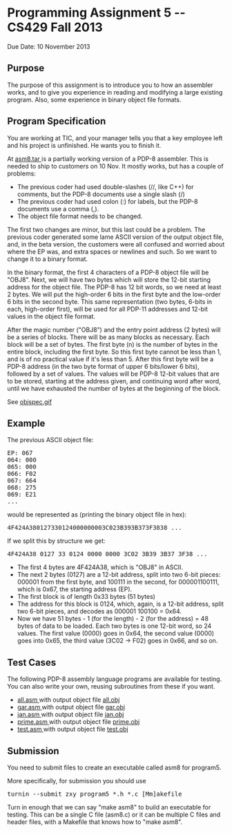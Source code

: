 <h1> Programming Assignment 5 -- CS429 Fall 2013 </h1>
Due Date: 10 November 2013

<h2> Purpose </h2>

<p>
The purpose of this assignment is to introduce you to how an assembler works,
and to give you experience in reading and modifying a large existing program.
Also, some experience in binary object file formats.


</p><h2> Program Specification </h2>

<p>
You are working at TIC, and your manager tells you that a key employee 
left and his project is unfinished.  He wants you to finish it.

</p><p>
At <a href="http://www.cs.utexas.edu/users/peterson/src/asm8/asm8.tar"> asm8.tar </a>
 is a partially working version of a PDP-8 assembler.  This is needed to
 ship to customers on 10 Nov.  It mostly works, but has a couple of 
problems:
</p><ul>
<li> The previous coder had used double-slashes (//, like C++) for comments, but the PDP-8 documents use a single slash (/)
</li><li> The previous coder had used colon (:) for labels, but the PDP-8 documents use a comma (,).
</li><li> The object file format needs to be changed.
</li></ul>
The first two changes are minor, but this last could be a problem.  The 
previous coder generated some lame ASCII version of the output object 
file, and, in the beta version, the customers were all confused and 
worried about where the EP was, and extra spaces or newlines and such.  
So we want to change it to a binary format.

<p>
In the binary format, the first 4 characters of a PDP-8 object file will
 be "OBJ8".  Next, we will have two bytes which will store the 12-bit 
starting address for the object file.  The PDP-8 has 12 bit words, so we
 need at least 2 bytes.  We will put the high-order 6 bits in the first 
byte and the low-order 6 bits in the second byte.  This same 
representation (two bytes, 6-bits in each, high-order first), will be 
used for all PDP-11 addresses and 12-bit values in the object file 
format.

</p><p> After the magic number ("OBJ8") and the entry point address (2 
bytes) will be a series of blocks.  There will be as many blocks as 
necessary.  Each block will be a set of bytes.  The first byte (n) is 
the number of bytes in the entire block, including the first byte.  So 
this first byte cannot be less than 1, and is of no practical value if 
it's less than 5.  After this first byte will be a PDP-8 address (in the
 two byte format of upper 6 bits/lower 6 bits), followed by a set of 
values.  The values will be PDP-8 12-bit values that are to be stored, 
starting at the address given, and continuing word after word, until we 
have exhausted the number of bytes at the beginning of the block.
</p><p>
See <a href="http://www.cs.utexas.edu/users/peterson/prog5/objspec.gif"> objspec.gif </a>
<br>

</p><h2> Example </h2>

The previous ASCII object file:
<pre>EP: 067
064: 000
065: 000
066: F02
067: 664
068: 275
069: E21
...
</pre>
would be represented as (printing the binary object file in hex):
<pre>4F424A380127330124000000003C023B393B373F3838 ...
</pre>
If we split this by structure we get:
<pre>4F424A38 0127 33 0124 0000 0000 3C02 3B39 3B37 3F38 ...
</pre>
<ul>
<li> The first 4 bytes are 4F424A38, which is "OBJ8" in ASCII.
</li><li> The next 2 bytes (0127) are a 12-bit address, split into two 
6-bit pieces: 000001 from the first byte, and 100111 in the second, for 
000001100111, which is 0x67, the starting address (EP).
</li><li> The first block is of length 0x33 bytes (51 bytes)
</li><li> The address for this block is 0124, which, again, is a 12-bit address, split 
two 6-bit pieces, and decodes as 000001 100100 = 0x64.
</li><li> Now we have 51 bytes - 1 (for the length) - 2 (for the 
address) = 48 bytes of data to be loaded.  Each two bytes is one 12-bit 
word, so 24 values. The first value (0000) goes in 0x64, the second 
value (0000) goes into 0x65, the third value (3C02 -&gt; F02) goes in 
0x66, and so on.
</li></ul>



<h2> Test Cases </h2>

The following PDP-8 assembly language programs are available for 
testing.  You can also write your own, reusing subroutines from these if
 you want.
<ul>
<li> <a href="http://www.cs.utexas.edu/users/peterson/prog5/all.asm"> all.asm </a> with output object file <a href="http://www.cs.utexas.edu/users/peterson/prog5/all.obj"> all.obj </a>
</li><li> <a href="http://www.cs.utexas.edu/users/peterson/prog5/gar.asm"> gar.asm </a> with output object file <a href="http://www.cs.utexas.edu/users/peterson/prog5/gar.obj"> gar.obj </a>
</li><li> <a href="http://www.cs.utexas.edu/users/peterson/prog5/jan.asm"> jan.asm </a> with output object file <a href="http://www.cs.utexas.edu/users/peterson/prog5/jan.obj"> jan.obj </a>
</li><li> <a href="http://www.cs.utexas.edu/users/peterson/prog5/prime.asm"> prime.asm </a> with output object file <a href="http://www.cs.utexas.edu/users/peterson/prog5/prime.obj"> prime.obj </a>
</li><li> <a href="http://www.cs.utexas.edu/users/peterson/prog5/test.asm"> test.asm </a> with output object file <a href="http://www.cs.utexas.edu/users/peterson/prog5/test.obj"> test.obj </a>
</li></ul>

<h2> Submission </h2>


You need to submit files to create an executable called asm8 for program5.

More specifically, for submission you should use

<pre>turnin --submit zxy program5 *.h *.c [Mm]akefile
</pre>

<p>
Turn in enough that we can say "make asm8" to build an executable for testing.  This can
be a single C file (asm8.c) or it can be multiple C files and header files, with a Makefile
that knows how to "make asm8".


</p>

